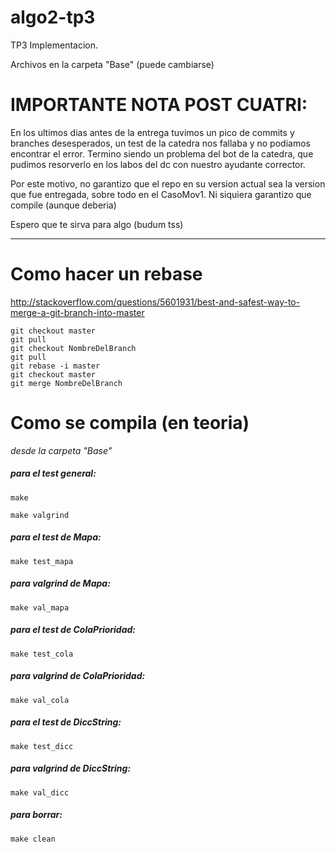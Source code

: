 # algo2-tp3
TP3 Implementacion.

Archivos en la carpeta "Base" (puede cambiarse)

# IMPORTANTE NOTA POST CUATRI:

En los ultimos dias antes de la entrega tuvimos un pico de commits y branches desesperados, un test de la catedra nos fallaba y no podiamos encontrar el error. Termino siendo un problema del bot de la catedra, que pudimos resorverlo en los labos del dc con nuestro ayudante corrector. 

Por este motivo, no garantizo que el repo en su version actual sea la version que fue entregada, sobre todo en el CasoMov1. Ni siquiera garantizo que compile (aunque deberia)

Espero que te sirva para algo (budum tss)


---------------

# Como hacer un rebase

http://stackoverflow.com/questions/5601931/best-and-safest-way-to-merge-a-git-branch-into-master


```
git checkout master
git pull
git checkout NombreDelBranch
git pull
git rebase -i master
git checkout master
git merge NombreDelBranch
```

# Como se compila (en teoria)

*desde la carpeta "Base"*

##### para el test general:
 `make`

 `make valgrind`

##### para el test de Mapa:
 `make test_mapa`
##### para valgrind de Mapa:
 `make val_mapa`

##### para el test de ColaPrioridad:
 `make test_cola`
##### para valgrind de ColaPrioridad:
 `make val_cola`

##### para el test de DiccString:
 `make test_dicc`
##### para valgrind de DiccString:
 `make val_dicc`

##### para borrar:
 `make clean`


